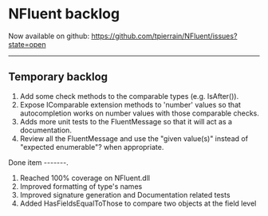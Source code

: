 NFluent backlog
===============

Now available on github: https://github.com/tpierrain/NFluent/issues?state=open

- - -

Temporary backlog
-------
1. Add some check methods to the comparable types (e.g. IsAfter()).
1. Expose IComparable extension methods to 'number' values so that autocompletion works on number values with those comparable checks.
1. Adds more unit tests to the FluentMessage so that it will act as a documentation.
1. Review all the FluentMessage and use the "given value(s)" instead of "expected enumerable"? when appropriate.

Done item
-------.
1. Reached 100% coverage on NFluent.dll
1. Improved formatting of type's names
1. Improved signature generation and Documentation related tests
1. Added HasFieldsEqualToThose to compare two objects at the field level